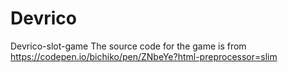 # Devrico
Devrico-slot-game
The source code for the game is from https://codepen.io/bichiko/pen/ZNbeYe?html-preprocessor=slim 
